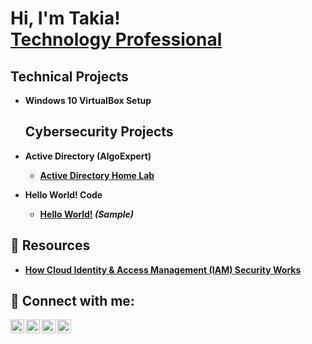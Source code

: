 <h1>Hi, I'm Takia! <br/><a href="https://www.linkedin.com/in/takia-gordon/">Technology Professional</a></h1>
<b>

<h2>Technical Projects</h2>

- <b>Windows 10 VirtualBox Setup</b>
  

  <h2>Cybersecurity Projects</h2>

- <b>Active Directory (AlgoExpert)</b>
  - [Active Directory Home Lab](https://github.com/0xTeez/Active-Directory-Home-Lab)
- <b>Hello World! Code</b>
  - [Hello World!](https://github.com/0xTeez/Hello-World-) <b><i>(Sample)</b></i>

<h2>📝 Resources</h2>

- [How Cloud Identity & Access Management (IAM) Security Works](https://www.youtube.com/watch?v=7ZqVRYVmRjM)


<h2> 🤳 Connect with me:</h2>

[<img align="left" alt="Tee Gordon | Medium" width="22px" src="https://cdn.jsdelivr.net/npm/simple-icons@v3/icons/youtube.svg" />][youtube]
[<img align="left" alt="Takia Gordon | Twitter" width="22px" src="https://cdn.jsdelivr.net/npm/simple-icons@v3/icons/twitter.svg" />][twitter]
[<img align="left" alt="Takia Gordon | LinkedIn" width="22px" src="https://cdn.jsdelivr.net/npm/simple-icons@v3/icons/linkedin.svg" />][linkedin]
[<img align="left" alt="Takia Gordon | Instagram" width="22px" src="https://cdn.jsdelivr.net/npm/simple-icons@v3/icons/instagram.svg" />][instagram]

[twitter]: https://twitter.com/
[youtube]: https://www.youtube.com/c/
[instagram]: https://www.instagram.com/horror.inthecity/
[linkedin]: https://linkedin.com/in/takia-gordon

<!--
**joshmadakor1/joshmadakor1** is a ✨ _special_ ✨ repository because its `README.md` (this file) appears on your GitHub profile.

Here are some ideas to get you started:

- 🔭 I’m currently working on ...
- 🌱 I’m currently learning ...
- 👯 I’m looking to collaborate on ...
- 🤔 I’m looking for help with ...
- 💬 Ask me about ...
- 📫 How to reach me: ...
- 😄 Pronouns: ...
- ⚡ Fun fact: ...
-->
